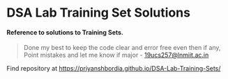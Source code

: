   # DSA Lab Training Set Solutions

#### Reference to solutions to Training Sets.

> Done my best to keep the code clear and error free even then if any,
> Point mistakes and let me know if major - 19ucs257@lnmiit.ac.in

Find repository at https://priyanshbordia.github.io/DSA-Lab-Training-Sets/
